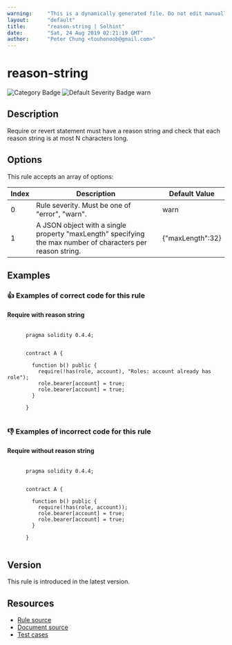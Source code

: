```yaml
---
warning:     "This is a dynamically generated file. Do not edit manually."
layout:      "default"
title:       "reason-string | Solhint"
date:        "Sat, 24 Aug 2019 02:21:19 GMT"
author:      "Peter Chung <touhonoob@gmail.com>"
---
```


# reason-string
![Category Badge](https://img.shields.io/badge/-Best%20Practise%20Rules-informational)
![Default Severity Badge warn](https://img.shields.io/badge/Default%20Severity-warn-yellow)

## Description
Require or revert statement must have a reason string and check that each reason string is at most N characters long.

## Options
This rule accepts an array of options:

| Index | Description                                                                                                 | Default Value    |
| ----- | ----------------------------------------------------------------------------------------------------------- | ---------------- |
| 0     | Rule severity. Must be one of "error", "warn".                                                              | warn             |
| 1     | A JSON object with a single property "maxLength" specifying the max number of characters per reason string. | {"maxLength":32} |


## Examples
### 👍 Examples of **correct** code for this rule

#### Require with reason string

```solidity

      pragma solidity 0.4.4;
        
        
      contract A {
        
        function b() public {
          require(!has(role, account), "Roles: account already has role");
          role.bearer[account] = true;
          role.bearer[account] = true;
        }
    
      }
    
```

### 👎 Examples of **incorrect** code for this rule

#### Require without reason string

```solidity

      pragma solidity 0.4.4;
        
        
      contract A {
        
        function b() public {
          require(!has(role, account));
          role.bearer[account] = true;
          role.bearer[account] = true;
        }
    
      }
    
```

## Version
This rule is introduced in the latest version.

## Resources
- [Rule source](https://github.com/protofire/solhint/tree/master/lib/rules/best-practises/reason-string.js)
- [Document source](https://github.com/protofire/solhint/tree/master/docs/rules/best-practises/reason-string.md)
- [Test cases](https://github.com/protofire/solhint/tree/master/test/rules/best-practises/reason-string.js)
